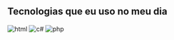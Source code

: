 ## Tecnologias que eu uso no meu dia

<div style="display: inline_block">
  <img align="center" alt="html" src="https://img.shields.io/badge/HTML-E34F26?style=for-the-badge&logo=html5&logoColor=white" />
  <img align="center" alt="c#" src="https://img.shields.io/badge/CSS3-1572B6?style=for-the-badge&logo=css3&logoColor=white" />
  <img align="center" alt="php" src="https://img.shields.io/badge/JavaScript-F7DF1E?style=for-the-badge&logo=javascript&logoColor=black" />
</div><br/>
